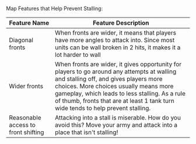 Map Features that Help Prevent Stalling:

| Feature Name | Feature Description |
| --- | --- |
| Diagonal fronts | When fronts are wider, it means that players have more angles to attack into. Since most units can be wall broken in 2 hits, it makes it a lot harder to wall |
| Wider fronts | When fronts are wider, it gives opportunity for players to go around any attempts at walling and stalling off, and gives players more choices. More choices usually means more gameplay, which leads to less stalling. As a rule of thumb, fronts that are at least 1 tank turn wide tends to help prevent stalling.|
| Reasonable access to front shifting | Attacking into a stall is miserable. How do you avoid this? Move your army and attack into a place that isn't stalling! |
